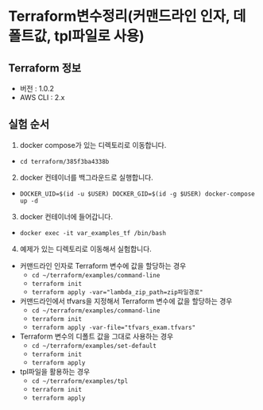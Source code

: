 # Terraform변수정리(커맨드라인 인자, 데폴트값, tpl파일로 사용)

## Terraform 정보
- 버전 : 1.0.2
- AWS CLI : 2.x

## 실험 순서
1. docker compose가 있는 디렉토리로 이동합니다. 
  - `cd terraform/385f3ba4338b`
2. docker 컨테이너를 백그라운드로 실행합니다.
  - `DOCKER_UID=$(id -u $USER) DOCKER_GID=$(id -g $USER) docker-compose up -d`
3. docker 컨테이너에 들어갑니다.
  - `docker exec -it var_examples_tf /bin/bash`

4. 예제가 있는 디렉토리로 이동해서 실험합니다.
  - 커맨드라인 인자로 Terraform 변수에 값을 할당하는 경우
    - `cd ~/terraform/examples/command-line`
    - `terraform init`
    - `terraform apply -var="lambda_zip_path=zip파일경로"`
  - 커맨드라인에서 tfvars을 지정해서 Terraform 변수에 값을 할당하는 경우
    - `cd ~/terraform/examples/command-line`
    - `terraform init`
    - `terraform apply -var-file="tfvars_exam.tfvars"`
  - Terraform 변수의 디폴트 값을 그대로 사용하는 경우
    - `cd ~/terraform/examples/set-default`
    - `terraform init`
    - `terraform apply`
  - tpl파일을 활용하는 경우
    - `cd ~/terraform/examples/tpl`
    - `terraform init`
    - `terraform apply`
